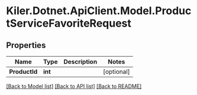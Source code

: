 # Kiler.Dotnet.ApiClient.Model.ProductServiceFavoriteRequest

## Properties

Name | Type | Description | Notes
------------ | ------------- | ------------- | -------------
**ProductId** | **int** |  | [optional] 

[[Back to Model list]](../README.md#documentation-for-models) [[Back to API list]](../README.md#documentation-for-api-endpoints) [[Back to README]](../README.md)

